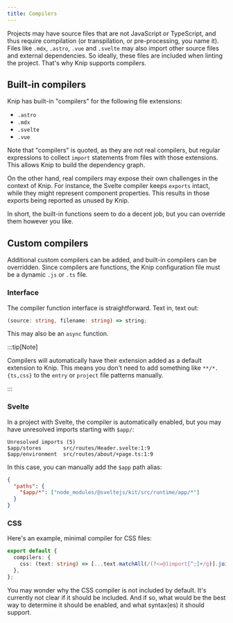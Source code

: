 ```yaml
---
title: Compilers
---
```


Projects may have source files that are not JavaScript or TypeScript, and thus
require compilation (or transpilation, or pre-processing, you name it). Files
like `.mdx`, `.astro`, `.vue` and `.svelte` may also import other source files
and external dependencies. So ideally, these files are included when linting the
project. That's why Knip supports compilers.

## Built-in compilers

Knip has built-in "compilers" for the following file extensions:

- `.astro`
- `.mdx`
- `.svelte`
- `.vue`

Note that "compilers" is quoted, as they are not real compilers, but regular
expressions to collect `import` statements from files with those extensions.
This allows Knip to build the dependency graph.

On the other hand, real compilers may expose their own challenges in the context
of Knip. For instance, the Svelte compiler keeps `exports` intact, while they
might represent component properties. This results in those exports being
reported as unused by Knip.

In short, the built-in functions seem to do a decent job, but you can override
them however you like.

## Custom compilers

Additional custom compilers can be added, and built-in compilers can be
overridden. Since compilers are functions, the Knip configuration file must be a
dynamic `.js` or `.ts` file.

### Interface

The compiler function interface is straightforward. Text in, text out:

```ts
(source: string, filename: string) => string;
```

This may also be an `async` function.

:::tip[Note]

Compilers will automatically have their extension added as a default extension
to Knip. This means you don't need to add something like `**/*.{ts,css}` to the
`entry` or `project` file patterns manually.

:::

### Svelte

In a project with Svelte, the compiler is automatically enabled, but you may
have unresolved imports starting with `$app/`:

```shell
Unresolved imports (5)
$app/stores       src/routes/Header.svelte:1:9
$app/environment  src/routes/about/+page.ts:1:9
```

In this case, you can manually add the `$app` path alias:

```json title="knip.json"
{
  "paths": {
    "$app/*": ["node_modules/@sveltejs/kit/src/runtime/app/*"]
  }
}
```

### CSS

Here's an example, minimal compiler for CSS files:

```ts title="knip.ts"
export default {
  compilers: {
    css: (text: string) => [...text.matchAll(/(?<=@)import[^;]+/g)].join('\n'),
  },
};
```

You may wonder why the CSS compiler is not included by default. It's currently
not clear if it should be included. And if so, what would be the best way to
determine it should be enabled, and what syntax(es) it should support.
